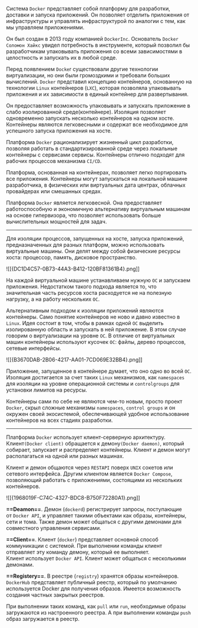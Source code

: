 Система `Docker` представляет собой платформу для разработки, доставки и запуска приложений. Он позволяет отделить приложения от инфраструктуры и управлять инфраструктурой по аналогии с тем, как мы управляем приложениями.

Он был создан в 2013 году компанией `DockerInc`. Основатель `Docker` `Соломон Хайкс` увидел потребность в инструменте, который позволил бы разработчикам упаковывать приложения со всеми зависимостями в целостность и запускать их в любой среде. 

Перед появлением `Docke`r существовали другие технологии виртуализации, но они были громоздкими и требовали больших вычислений. `Docker` представил концепцию контейнеров, основанную на технологии `Linux` контейнеров (`LXC`), которая позволяла упаковывать приложения и их зависимости в единый контейнер для развертывания. 

Он предоставляет возможность упаковывать и запускать приложение в слабо изолированной среде(контейнере). Изоляция позволяет одновременно запускать несколько контейнеров на одном хосте. Контейнеры являются легковесными и содержат все необходимое для успешного запуска приложения на хосте.

Платформа `Docker` рационализирует жизненный цикл разработки, позволяя работать в стандартизированной среде через локальные контейнеры с сервисами сервисы. Контейнеры отлично подходят для рабочих процессов механизма `CI/CD`.

Платформа, основанная на контейнерах, позволяет легко портировать все приложения. Контейнеры могут запускаться на локальной машине разработчика, в физических или виртуальных дата центрах, облачных провайдерах или смешанных средах.

Платформа `Docker` является легковесной. Она предоставляет работоспособную и экономичную альтернативу виртуальным машинам на основе гипервизора, что позволяет использовать больше вычислительных мощностей для задач.

---

Для изоляции процессов, запущенных на хосте, запуска приложений, предназначенных для разных платформ, можно использовать виртуальные машины. Они делят между собой физические ресурсы хоста: процессор, память, дисковое пространство.

![[{DC1D4C57-0B73-44A3-B412-120BF81361B4}.png]]

На каждой виртуальной машине устанавливаем нужную `ОС` и запускаем приложения. Недостатком такого подхода является то, что значительная часть ресурсов хоста расходуется не на полезную нагрузку, а на работу нескольких `ОС`.

Альтернативным подходом к изоляции приложений являются контейнеры. Само понятие контейнеров не ново и давно известно в `Linux`. Идея состоит в том, чтобы в рамках одной `ОС` выделить изолированную область и запускать в ней приложение. В этом случае говорим о виртуализации на уровне `ОС`. В отличие от виртуальных машин контейнеры используют кусочек `ОС`: файлы,  дерево процессов, сетевые интерфейсы.

![[{B3670DAB-2B06-4217-AA01-7CD069E32BB4}.png]]

Приложение, запущенное в контейнере думает, что оно одно во всей `ОС`. Изоляция достигается за счет таких `Linux` механизмов, как `namespaces` для изоляции на уровне операционной системы и `controlgroups` для установки лимитов на ресурсы. 

Контейнеры сами по себе не являются чем-то новым, просто проект `Docker`, скрыл сложные механизмы `namespaces`, `control groups` и он окружен своей экосистемой, обеспечивающей удобное использование контейнеров на всех стадиях разработки.

---

Платформа `Docker` использует клиент-серверную архитектуру. Клиент`(Docker client)` обращается к демону`(Docker daemon)`, который собирает, запускает и распределяет контейнеры. Клиент и демон могут располагаться на одной или разных машинах.

Клиент и демон общаются через `RESTAPI` поверх `UNIX` сокетов или сетевого интерфейса. Другим клиентом является `Docker Compose`, позволяющий
работать с приложениями, состоящими из нескольких контейнеров.

![[{1968019F-C74C-4327-BDC8-B750F72280A1}.png]]

**==Deamon==**. Демон (`dockerd`) регистрирует  запросы, поступающие от `Docker API`, и управляет такими объектами как образы, контейнеры, сети и тома. Также демон
может общаться с другими демонами для совместного управления сервисами.

**==Client==**. Клиент (`docker`) представляет основной способ коммуникации с системой. При выполнении команды клиент отправляет эту команду демону, который ее выполняет. Клиент использует `Docker API`. Клиент может общаться с несколькими демонами.

**==Registery==**. В реестре (`registry`) хранятся образы контейнеров. `DockerHub` представляет публичный реестр, который по умолчанию используется Docker для получения образов. Имеется возможность создания частных закрытых реестров.

При выполнении таких команд, как `pull` или `run`, необходимые образы загружаются из настроенного реестра. А при выполнении команды `push` образ загружается в реестр.

